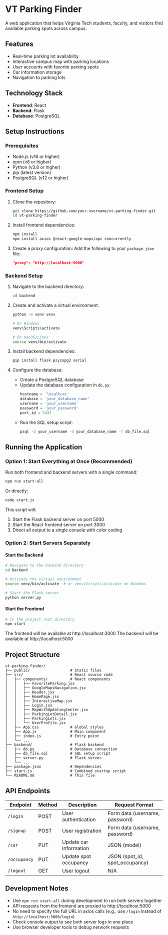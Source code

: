 # VT Parking Finder

A web application that helps Virginia Tech students, faculty, and visitors find available parking spots across campus.

## Features
- Real-time parking lot availability
- Interactive campus map with parking locations
- User accounts with favorite parking spots
- Car information storage
- Navigation to parking lots

## Technology Stack
- **Frontend**: React
- **Backend**: Flask
- **Database**: PostgreSQL

## Setup Instructions

### Prerequisites
- Node.js (v16 or higher)
- npm (v8 or higher)
- Python (v3.8 or higher)
- pip (latest version)
- PostgreSQL (v12 or higher)

### Frontend Setup
1. Clone the repository:
   ```bash
   git clone https://github.com/your-username/vt-parking-finder.git
   cd vt-parking-finder
   ```

2. Install frontend dependencies:
   ```bash
   npm install
   npm install axios @react-google-maps/api concurrently
   ```

3. Create a proxy configuration:
   Add the following to your `package.json` file:
   ```json
   "proxy": "http://localhost:5000"
   ```

### Backend Setup
1. Navigate to the backend directory:
   ```bash
   cd backend
   ```

2. Create and activate a virtual environment:
   ```bash
   python -m venv venv
   
   # On Windows
   venv\Scripts\activate
   
   # On macOS/Linux
   source venv/bin/activate
   ```

3. Install backend dependencies:
   ```bash
   pip install flask psycopg2 serial
   ```

4. Configure the database:
   - Create a PostgreSQL database
   - Update the database configuration in `db.py`:
     ```python
     hostname = 'localhost'
     database = 'your_database_name'
     username = 'your_username'
     password = 'your_password'
     port_id = 5432
     ```
   - Run the SQL setup script:
     ```bash
     psql -U your_username -d your_database_name -f db_file.sql
     ```

## Running the Application

### Option 1: Start Everything at Once (Recommended)
Run both frontend and backend servers with a single command:
```bash
npm run start-all
```
Or directly:
```bash
node start.js
```

This script will:
1. Start the Flask backend server on port 5000
2. Start the React frontend server on port 3000 
3. Direct all output to a single console with color coding

### Option 2: Start Servers Separately

#### Start the Backend
```bash
# Navigate to the backend directory
cd backend

# Activate the virtual environment
source venv/bin/activate  # or venv\Scripts\activate on Windows

# Start the Flask server
python server.py
```

#### Start the Frontend
```bash
# In the project root directory
npm start
```

The frontend will be available at http://localhost:3000
The backend will be available at http://localhost:5000

## Project Structure

```
vt-parking-finder/
├── public/                  # Static files
├── src/                     # React source code
│   ├── components/          # React components
│   │   ├── FavoriteParking.jsx
│   │   ├── GoogleMapsNavigation.jsx
│   │   ├── Header.jsx
│   │   ├── HomePage.jsx
│   │   ├── InteractiveMap.jsx
│   │   ├── Login.jsx
│   │   ├── MapWithUpdatingCenter.jsx
│   │   ├── ParkingLotDetail.jsx
│   │   ├── ParkingLots.jsx
│   │   └── UserProfile.jsx
│   ├── App.css              # Global styles
│   ├── App.js               # Main component
│   ├── index.js             # Entry point
│   └── ...
├── backend/                 # Flask backend
│   ├── db.py                # Database connection
│   ├── db_file.sql          # SQL setup script
│   ├── server.py            # Flask server
│   └── ...
├── package.json             # Dependencies
├── start.js                 # Combined startup script
└── README.md                # This file
```

## API Endpoints

| Endpoint | Method | Description | Request Format |
|----------|--------|-------------|----------------|
| `/login` | POST | User authentication | Form data (username, password) |
| `/signup` | POST | User registration | Form data (username, password) |
| `/car` | PUT | Update car information | JSON (model) |
| `/occupancy` | PUT | Update spot occupancy | JSON (spot_id, spot_occupancy) |
| `/logout` | GET | User logout | N/A |

## Development Notes
- Use `npm run start-all` during development to run both servers together
- API requests from the frontend are proxied to http://localhost:5000
- No need to specify the full URL in axios calls (e.g., use `/login` instead of `http://localhost:5000/login`)
- Check console output to see both server logs in one place
- Use browser developer tools to debug network requests
